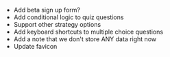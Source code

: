 - Add beta sign up form?
- Add conditional logic to quiz questions
- Support other strategy options
- Add keyboard shortcuts to multiple choice questions
- Add a note that we don't store ANY data right now
- Update favicon
